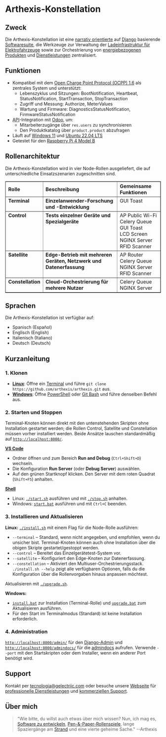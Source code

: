 # Arthexis-Konstellation

## Zweck

Die Arthexis-Konstellation ist eine [narrativ orientierte](https://de.wikipedia.org/wiki/Narration) auf [Django](https://www.djangoproject.com/) basierende [Softwaresuite](https://de.wikipedia.org/wiki/Softwarepaket), die Werkzeuge zur Verwaltung der [Ladeinfrastruktur für Elektrofahrzeuge](https://de.wikipedia.org/wiki/Lades%C3%A4ule) sowie zur Orchestrierung von [energiebezogenen Produkten](https://de.wikipedia.org/wiki/Produkt) und [Dienstleistungen](https://de.wikipedia.org/wiki/Dienstleistung) zentralisiert.

## Funktionen

- Kompatibel mit dem [Open Charge Point Protocol (OCPP) 1.6](https://www.openchargealliance.org/protocols/ocpp-16/) als zentrales System und unterstützt:
  - Lebenszyklus und Sitzungen: BootNotification, Heartbeat, StatusNotification, StartTransaction, StopTransaction
  - Zugriff und Messung: Authorize, MeterValues
  - Wartung und Firmware: DiagnosticsStatusNotification, FirmwareStatusNotification
- [API](https://de.wikipedia.org/wiki/Programmierschnittstelle)-Integration mit [Odoo](https://www.odoo.com/), um:
  - Mitarbeiterzugänge über `res.users` zu synchronisieren
  - Den Produktkatalog über `product.product` abzufragen
- Läuft auf [Windows 11](https://www.microsoft.com/windows/windows-11) und [Ubuntu 22.04 LTS](https://releases.ubuntu.com/22.04/)
- Getestet für den [Raspberry Pi 4 Model B](https://www.raspberrypi.com/products/raspberry-pi-4-model-b/)

## Rollenarchitektur

Die Arthexis-Konstellation wird in vier Node-Rollen ausgeliefert, die auf unterschiedliche Einsatzszenarien zugeschnitten sind.

<table border="1" cellpadding="8" cellspacing="0">
  <thead>
    <tr>
      <th align="left">Rolle</th>
      <th align="left">Beschreibung</th>
      <th align="left">Gemeinsame Funktionen</th>
    </tr>
  </thead>
  <tbody>
    <tr>
      <td valign="top"><strong>Terminal</strong></td>
      <td valign="top"><strong>Einzelanwender-Forschung und -Entwicklung</strong></td>
      <td valign="top">GUI Toast</td>
    </tr>
    <tr>
      <td valign="top"><strong>Control</strong></td>
      <td valign="top"><strong>Tests einzelner Geräte und Spezialgeräte</strong></td>
      <td valign="top">AP Public Wi-Fi<br />Celery Queue<br />GUI Toast<br />LCD Screen<br />NGINX Server<br />RFID Scanner</td>
    </tr>
    <tr>
      <td valign="top"><strong>Satellite</strong></td>
      <td valign="top"><strong>Edge-Betrieb mit mehreren Geräten, Netzwerk und Datenerfassung</strong></td>
      <td valign="top">AP Router<br />Celery Queue<br />NGINX Server<br />RFID Scanner</td>
    </tr>
    <tr>
      <td valign="top"><strong>Constellation</strong></td>
      <td valign="top"><strong>Cloud-Orchestrierung für mehrere Nutzer</strong></td>
      <td valign="top">Celery Queue<br />NGINX Server</td>
    </tr>
  </tbody>
</table>

## Sprachen

Die Arthexis-Konstellation ist verfügbar auf:

- Spanisch (Español)
- Englisch (English)
- Italienisch (Italiano)
- Deutsch (Deutsch)

## Kurzanleitung

### 1. Klonen
- **[Linux](https://de.wikipedia.org/wiki/Linux)**: Öffne ein [Terminal](https://de.wikipedia.org/wiki/Kommandozeile) und führe `git clone https://github.com/arthexis/arthexis.git` aus.
- **[Windows](https://de.wikipedia.org/wiki/Microsoft_Windows)**: Öffne [PowerShell](https://learn.microsoft.com/powershell/) oder [Git Bash](https://gitforwindows.org/) und führe denselben Befehl aus.

### 2. Starten und Stoppen
Terminal-Knoten können direkt mit den untenstehenden Skripten ohne Installation gestartet werden; die Rollen Control, Satellite und Constellation müssen vorher installiert werden. Beide Ansätze lauschen standardmäßig auf [`http://localhost:8000/`](http://localhost:8000/).

**[VS Code](https://code.visualstudio.com/)**
- Ordner öffnen und zum Bereich **Run and Debug** (`Ctrl+Shift+D`) wechseln.
- Die Konfiguration **Run Server** (oder **Debug Server**) auswählen.
- Auf den grünen Startknopf klicken. Den Server mit dem roten Quadrat (`Shift+F5`) anhalten.

**[Shell](https://de.wikipedia.org/wiki/Shell_(Informatik))**
- Linux: [`./start.sh`](start.sh) ausführen und mit [`./stop.sh`](stop.sh) anhalten.
- Windows: [`start.bat`](start.bat) ausführen und mit `Ctrl+C` beenden.

### 3. Installieren und Aktualisieren
**Linux:** [`./install.sh`](install.sh) mit einem Flag für die Node-Rolle ausführen:
- `--terminal` – Standard, wenn nicht angegeben, und empfohlen, wenn du unsicher bist. Terminal-Knoten können auch ohne Installation über die obigen Skripte gestartet/gestoppt werden.
- `--control` – Bereitet das Einzelgerätetest-System vor.
- `--satellite` – Konfiguriert den Edge-Knoten zur Datenerfassung.
- `--constellation` – Aktiviert den Multiuser-Orchestrierungsstack.
`./install.sh --help` zeigt alle verfügbaren Optionen, falls du die Konfiguration über die Rollenvorgaben hinaus anpassen möchtest.

Aktualisieren mit [`./upgrade.sh`](upgrade.sh).

**Windows:**
- [`install.bat`](install.bat) zur Installation (Terminal-Rolle) und [`upgrade.bat`](upgrade.bat) zum Aktualisieren ausführen.
- Für den Start im Terminalmodus (Standard) ist keine Installation erforderlich.

### 4. Administration
[`http://localhost:8000/admin/`](http://localhost:8000/admin/) für den [Django-Admin](https://docs.djangoproject.com/en/stable/ref/contrib/admin/) und [`http://localhost:8000/admindocs/`](http://localhost:8000/admindocs/) für die [admindocs](https://docs.djangoproject.com/en/stable/ref/contrib/admin/admindocs/) aufrufen. Verwende `--port` mit den Startskripten oder dem Installer, wenn ein anderer Port benötigt wird.

## Support

Kontakt per [tecnologia@gelectriic.com](mailto:tecnologia@gelectriic.com) oder besuche unsere [Webseite](https://www.gelectriic.com/) für [professionelle Dienstleistungen](https://de.wikipedia.org/wiki/Dienstleistung) und [kommerziellen Support](https://de.wikipedia.org/wiki/Technischer_Support).

## Über mich

> "Wie bitte, du willst auch etwas über mich wissen? Nun, ich mag es, [Software zu entwickeln](https://de.wikipedia.org/wiki/Softwareentwicklung), [Pen-&-Paper-Rollenspiele](https://de.wikipedia.org/wiki/Rollenspiel), lange Spaziergänge am [Strand](https://de.wikipedia.org/wiki/Strand) und eine vierte geheime Sache."
> --Arthexis
